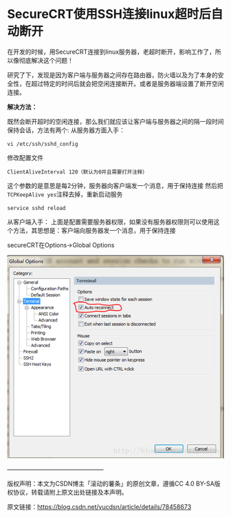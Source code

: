 
# SecureCRT使用SSH连接linux超时后自动断开 #

在开发的时候，用SecureCRT连接到linux服务器，老超时断开，影响工作了，所以像彻底解决这个问题！

研究了下，发现是因为客户端与服务器之间存在路由器，防火墙以及为了本身的安全性，在超过特定的时间后就会把空闲连接断开。或者是服务器端设置了断开空闲连接。

**解决方法：**

既然会断开超时的空闲连接，那么我们就应该让客户端与服务器之间的隔一段时间保持会话，方法有两个:
从服务器方面入手：

    vi /etc/ssh/sshd_config

修改配置文件 

    ClientAliveInterval 120（默认为0并且需要打开注释）

这个参数的是意思是每2分钟，服务器向客户端发一个消息，用于保持连接
然后把`TCPKeepAlive yes`注释去掉，重新启动服务

    service sshd reload

从客户端入手：
上面是配置需要服务器权限，如果没有服务器权限则可以使用这个方法，其思想是：客户端向服务器发一个消息，用于保持连接

secureCRT在Options->Global Options

![](./SecureCRT/20171106160328522.png)

————————————————

版权声明：本文为CSDN博主「滚动的薯条」的原创文章，遵循CC 4.0 BY-SA版权协议，转载请附上原文出处链接及本声明。

原文链接：https://blog.csdn.net/yucdsn/article/details/78458673